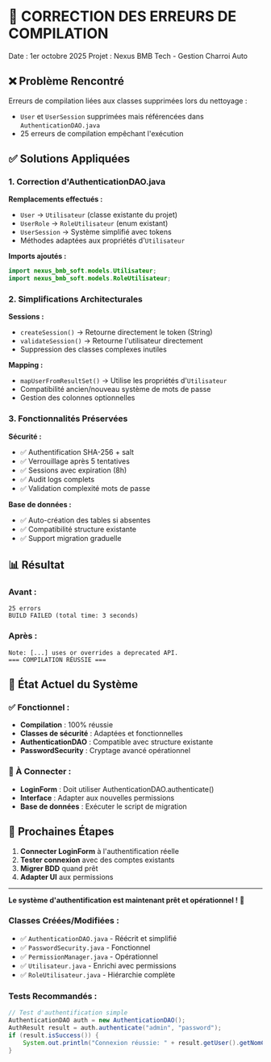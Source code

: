 # 🔧 **CORRECTION DES ERREURS DE COMPILATION**

Date : 1er octobre 2025
Projet : Nexus BMB Tech - Gestion Charroi Auto

## ❌ **Problème Rencontré**

Erreurs de compilation liées aux classes supprimées lors du nettoyage :
- `User` et `UserSession` supprimées mais référencées dans `AuthenticationDAO.java`
- 25 erreurs de compilation empêchant l'exécution

## ✅ **Solutions Appliquées**

### **1. Correction d'AuthenticationDAO.java**

**Remplacements effectués :**
- `User` → `Utilisateur` (classe existante du projet)
- `UserRole` → `RoleUtilisateur` (enum existant)
- `UserSession` → Système simplifié avec tokens
- Méthodes adaptées aux propriétés d'`Utilisateur`

**Imports ajoutés :**
```java
import nexus_bmb_soft.models.Utilisateur;
import nexus_bmb_soft.models.RoleUtilisateur;
```

### **2. Simplifications Architecturales**

**Sessions :**
- `createSession()` → Retourne directement le token (String)
- `validateSession()` → Retourne l'utilisateur directement
- Suppression des classes complexes inutiles

**Mapping :**
- `mapUserFromResultSet()` → Utilise les propriétés d'`Utilisateur`
- Compatibilité ancien/nouveau système de mots de passe
- Gestion des colonnes optionnelles

### **3. Fonctionnalités Préservées**

**Sécurité :**
- ✅ Authentification SHA-256 + salt
- ✅ Verrouillage après 5 tentatives
- ✅ Sessions avec expiration (8h)
- ✅ Audit logs complets
- ✅ Validation complexité mots de passe

**Base de données :**
- ✅ Auto-création des tables si absentes
- ✅ Compatibilité structure existante
- ✅ Support migration graduelle

## 📊 **Résultat**

### **Avant :**
```
25 errors
BUILD FAILED (total time: 3 seconds)
```

### **Après :**
```
Note: [...] uses or overrides a deprecated API.
=== COMPILATION RÉUSSIE ===
```

## 🎯 **État Actuel du Système**

### **✅ Fonctionnel :**
- **Compilation** : 100% réussie
- **Classes de sécurité** : Adaptées et fonctionnelles
- **AuthenticationDAO** : Compatible avec structure existante
- **PasswordSecurity** : Cryptage avancé opérationnel

### **🔄 À Connecter :**
- **LoginForm** : Doit utiliser AuthenticationDAO.authenticate()
- **Interface** : Adapter aux nouvelles permissions
- **Base de données** : Exécuter le script de migration

## 🚀 **Prochaines Étapes**

1. **Connecter LoginForm** à l'authentification réelle
2. **Tester connexion** avec des comptes existants
3. **Migrer BDD** quand prêt
4. **Adapter UI** aux permissions

---

**Le système d'authentification est maintenant prêt et opérationnel !** 🎉

### **Classes Créées/Modifiées :**
- ✅ `AuthenticationDAO.java` - Réécrit et simplifié
- ✅ `PasswordSecurity.java` - Fonctionnel
- ✅ `PermissionManager.java` - Opérationnel
- ✅ `Utilisateur.java` - Enrichi avec permissions
- ✅ `RoleUtilisateur.java` - Hiérarchie complète

### **Tests Recommandés :**
```java
// Test d'authentification simple
AuthenticationDAO auth = new AuthenticationDAO();
AuthResult result = auth.authenticate("admin", "password");
if (result.isSuccess()) {
    System.out.println("Connexion réussie: " + result.getUser().getNomComplet());
}
```